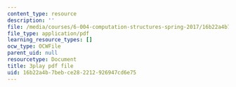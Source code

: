 ```yaml
---
content_type: resource
description: ''
file: /media/courses/6-004-computation-structures-spring-2017/16b22a4b7bebce282212926947cd6e75_-Zg3fxOmjVs.pdf
file_type: application/pdf
learning_resource_types: []
ocw_type: OCWFile
parent_uid: null
resourcetype: Document
title: 3play pdf file
uid: 16b22a4b-7beb-ce28-2212-926947cd6e75
---
```

